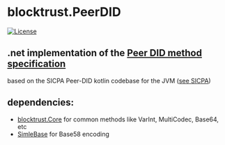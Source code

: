 # blocktrust.PeerDID

[![License](https://img.shields.io/badge/License-Apache%202.0-blue.svg)](https://opensource.org/licenses/Apache-2.0)

## .net implementation of the [Peer DID method specification](https://identity.foundation/peer-did-method-spec/) 
based on the SICPA Peer-DID kotlin codebase for the JVM ([see SICPA](https://raw.githubusercontent.com/sicpa-dlab/peer-did-jvm))

## dependencies:
 - [blocktrust.Core](https://github.com/bsandmann/blocktrust.Core) for common methods like VarInt, MultiCodec, Base64, etc
 - [SimleBase](https://github.com/ssg/SimpleBase) for Base58 encoding
 
